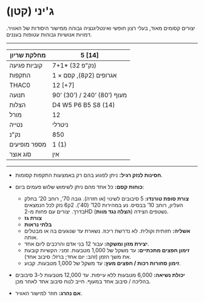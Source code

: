# ג'יני (קטן)

יצורים קסומים מאוד, בעלי רצון חופשי ואינטליגנציה גבוהה ממישור היסודות של האוויר. דמויות אנושיות גבוהות עטופות בעננים.

------

| מחלקת שריון     | 5 [14]                        |
| ---------------- | ----------------------------- |
| קוביות פגיעה     | 7+1* (32 נק"פ)               |
| התקפות           | 1 × אגרופים (2ק8), קסם       |
| THAC0            | 12 [+7]                       |
| תנועה            | 90’ (30’) / 240’ (80’) מעוף  |
| הצלות            | D4 W5 P6 B5 S8 (14)          |
| מורל             | 12                            |
| נטייה            | ניטרלי                       |
| נק"נ             | 850                           |
| מספר מופיעים     | 1 (1)                         |
| סוג אוצר         | אין                           |

------

- **חסינות לנזק רגיל:** ניתן לפגוע בהם רק באמצעות התקפות קסומות.

- **כוחות קסם:** כל אחד מהם ניתן לשימוש שלוש פעמים ביום:

  - **צורת סופת טורנדו:** 5 סיבובים לשינוי (או חזרה). גובה 70’, רוחב 20’ בחלק העליון, רוחב 10’ בבסיס. נע במהירות 120’ (40’). 2ק6 נזק לכל הנמצאים בדרך. יצורים עם פחות מ-2HD נשטפים הצידה (**הצלה נגד מוות**).
  - **צורת גז**
  - **בלתי נראות**
  - **אשליה:** חזותית וקולית. לא נדרשת ריכוז. נשארת עד שנוגעים בה או מבטלים אותה.
  - **יצירת מזון ומשקה:** עבור 12 בני אדם והרכבים ליום אחד.
  - **זימון חפצים מתכתיים:** עד משקל של 1,000 מטבעות. זמני: הקשיות קובעת את משך הזמן (זהב: יום אחד; ברזל: סיבוב אחד).
  - **זימון סחורות רכות / חפצים מעץ:** עד משקל של 1,000 מטבעות. קבוע.

- **יכולת נשיאה:** 6,000 מטבעות ללא עייפות. עד 12,000 מטבעות ל-3 סיבובים בהליכה / סיבוב אחד במעוף. חייב לנוח סיבוב אחד לאחר מכן.

- **אם נהרג:** חוזר למישור האוויר.